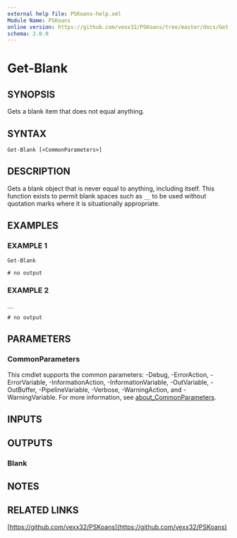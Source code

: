 ```yaml
---
external help file: PSKoans-help.xml
Module Name: PSKoans
online version: https://github.com/vexx32/PSKoans/tree/master/docs/Get-Blank.md
schema: 2.0.0
---
```


# Get-Blank

## SYNOPSIS
Gets a blank item that does not equal anything.

## SYNTAX

```
Get-Blank [<CommonParameters>]
```

## DESCRIPTION
Gets a blank object that is never equal to anything, including itself.
This function exists to permit blank spaces such as `__` to be used without quotation marks where it is situationally appropriate.

## EXAMPLES

### EXAMPLE 1
```
Get-Blank

# no output
```

### EXAMPLE 2
```
__

# no output
```

## PARAMETERS

### CommonParameters
This cmdlet supports the common parameters: -Debug, -ErrorAction, -ErrorVariable, -InformationAction, -InformationVariable, -OutVariable, -OutBuffer, -PipelineVariable, -Verbose, -WarningAction, and -WarningVariable. For more information, see [about_CommonParameters](http://go.microsoft.com/fwlink/?LinkID=113216).

## INPUTS

## OUTPUTS

### Blank
## NOTES

## RELATED LINKS

[https://github.com/vexx32/PSKoans](https://github.com/vexx32/PSKoans)
